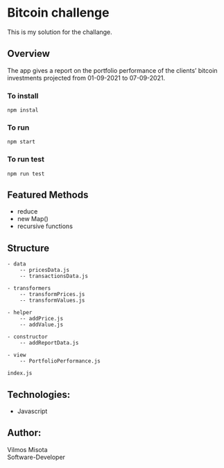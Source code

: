 # Bitcoin challenge

This is my solution for the challange.

## Overview

The app gives a report on the portfolio performance of the clients’ bitcoin investments projected from 01-09-2021 to 07-09-2021.

### To install

    npm instal

### To run

    npm start

### To run test

    npm run test

## Featured Methods

- reduce
- new Map()
- recursive functions

## Structure

    - data
        -- pricesData.js
        -- transactionsData.js

    - transformers
        -- transformPrices.js
        -- transformValues.js

    - helper
        -- addPrice.js
        -- addValue.js

    - constructor
        -- addReportData.js

    - view
        -- PortfolioPerformance.js

    index.js

## Technologies:

- Javascript

## Author:

Vilmos Misota \
Software-Developer
